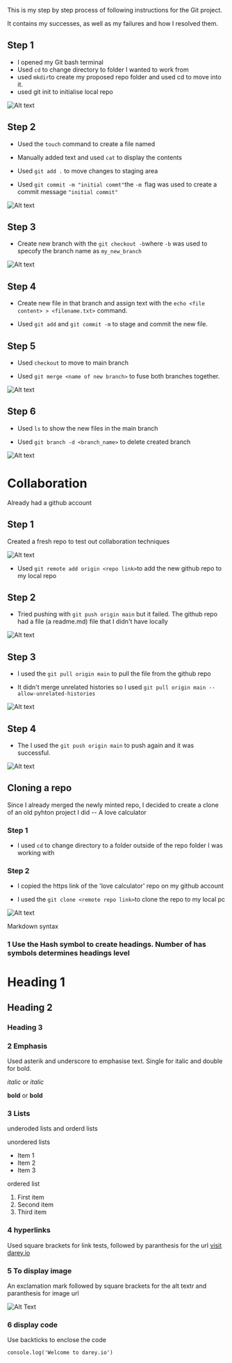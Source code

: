 This is my step by step process of following instructions for the Git project. 

It contains my successes, as well as my failures and how I resolved them.

## Step 1 

- I opened my Git bash terminal 
- Used `cd` to change directory to folder I wanted to work from
- used `mkdir`to create my proposed repo folder and used cd to move into it. 
- used git init to initialise local repo

![Alt text](<images/Create and init Git.png>)

## Step 2

- Used the `touch` command to create a file named

- Manually added text and used `cat` to display the contents

- Used `git add .` to move changes to staging area

- Used `git commit -m "initial commt"`the `-m `flag was used to create a commit message `"initial commit"`

![Alt text](<images/Create file and Git commit.png>)


## Step 3

- Create new branch with the `git checkout -b`where `-b` was used to specofy the branch name as `my_new_branch`

![Alt text](<images/Create new branch.png>)

## Step 4

- Create new file in that branch and assign text with the `echo <file content> > <filename.txt>` command. 

- Used `git add` and `git commit -m` to stage and commit the new file.

## Step 5

- Used `checkout` to move to main branch

- Used `git merge <name of new branch>` to fuse both branches together. 

![Alt text](<images/merge branches.png>)

## Step 6

- Used `ls` to show the new files in the main branch

- Used `git branch -d <branch_name>` to delete created branch

![Alt text](<images/Branch merge and remote add.png>)

# Collaboration

Already had a github account

## Step 1

Created a fresh repo to test out collaboration techniques

![Alt text](<images/Create new repo.png>)


- Used `git remote add origin <repo link>`to add the new github repo to my local repo

## Step 2

- Tried pushing with `git push origin main` but it failed. The github repo had a file (a readme.md) file that I didn't have locally

![Alt text](<images/First trial git push failed.png>)

## Step 3

- I used the `git pull origin main` to pull the file from the github repo

- It didn't merge unrelated histories so I used `git pull origin main --allow-unrelated-histories`

![Alt text](<images/GIt pull and allowing unrelated histories .png>)

## Step 4

- The I used the `git push origin main` to push again and it was successful. 

![Alt text](<images/successful git push.png>)

## Cloning a repo

Since I already merged the newly minted repo, I decided to create a clone of an old pyhton project I did -- A love calculator

### Step 1

- I used `cd` to change directory to a folder outside of the repo folder I was working with

### Step 2

- I copied the https link of the 'love calculator' repo on my github account

- I used the `git clone <remote repo link>`to clone the repo to my local pc

![Alt text](<images/Git clone love calculator.png>)

Markdown syntax

### 1 Use the Hash symbol to create headings. Number of has symbols determines headings level

# Heading 1

## Heading 2

### Heading 3

### 2 Emphasis

Used asterik and underscore to emphasise text. Single for italic and double for bold. 

*italic* or _italic_

**bold** or __bold__

### 3 Lists

underoded lists and orderd lists

unordered lists

- Item 1
- Item 2
- Item 3

ordered list
1. First item
2. Second item
3. Third item

### 4 hyperlinks

Used square brackets for link tests, followed by paranthesis for the url
[visit darey.io](https://www.darey.io)

### 5 To display image

An exclamation mark followed by square brackets for the alt textr and paranthesis for image url

![Alt Text](https://example.com/image.jpg)

### 6 display code

Use backticks to enclose the code

`console.log('Welcome to darey.io')`







